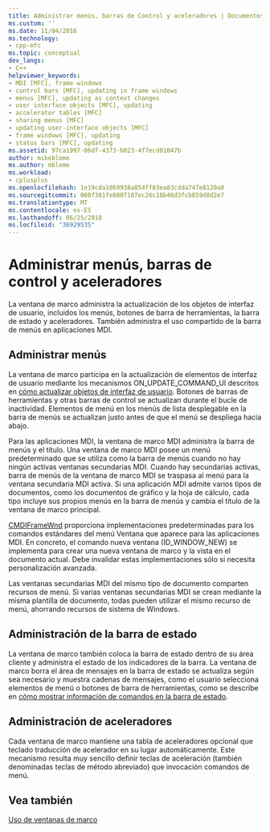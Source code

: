 ```yaml
---
title: Administrar menús, barras de Control y aceleradores | Documentos de Microsoft
ms.custom: ''
ms.date: 11/04/2016
ms.technology:
- cpp-mfc
ms.topic: conceptual
dev_langs:
- C++
helpviewer_keywords:
- MDI [MFC], frame windows
- control bars [MFC], updating in frame windows
- menus [MFC], updating as context changes
- user interface objects [MFC], updating
- accelerator tables [MFC]
- sharing menus [MFC]
- updating user-interface objects [MFC]
- frame windows [MFC], updating
- status bars [MFC], updating
ms.assetid: 97ca1997-06df-4373-b023-4f7ecd81047b
author: mikeblome
ms.author: mblome
ms.workload:
- cplusplus
ms.openlocfilehash: 1e19cda1869938a854ff03ea83cdda747e8120a0
ms.sourcegitcommit: 060f381fe0807107ec26c18b46d3fcb859d8d2e7
ms.translationtype: MT
ms.contentlocale: es-ES
ms.lasthandoff: 06/25/2018
ms.locfileid: "36929535"
---
```

# <a name="managing-menus-control-bars-and-accelerators"></a>Administrar menús, barras de control y aceleradores
La ventana de marco administra la actualización de los objetos de interfaz de usuario, incluidos los menús, botones de barra de herramientas, la barra de estado y aceleradores. También administra el uso compartido de la barra de menús en aplicaciones MDI.  
  
## <a name="managing-menus"></a>Administrar menús  
 La ventana de marco participa en la actualización de elementos de interfaz de usuario mediante los mecanismos ON_UPDATE_COMMAND_UI descritos en [cómo actualizar objetos de interfaz de usuario](../mfc/how-to-update-user-interface-objects.md). Botones de barras de herramientas y otras barras de control se actualizan durante el bucle de inactividad. Elementos de menú en los menús de lista desplegable en la barra de menús se actualizan justo antes de que el menú se despliega hacia abajo.  
  
 Para las aplicaciones MDI, la ventana de marco MDI administra la barra de menús y el título. Una ventana de marco MDI posee un menú predeterminado que se utiliza como la barra de menús cuando no hay ningún activas ventanas secundarias MDI. Cuando hay secundarias activas, barra de menús de la ventana de marco MDI se traspasa al menú para la ventana secundaria MDI activa. Si una aplicación MDI admite varios tipos de documentos, como los documentos de gráfico y la hoja de cálculo, cada tipo incluye sus propios menús en la barra de menús y cambia el título de la ventana de marco principal.  
  
 [CMDIFrameWnd](../mfc/reference/cmdiframewnd-class.md) proporciona implementaciones predeterminadas para los comandos estándares del menú Ventana que aparece para las aplicaciones MDI. En concreto, el comando nueva ventana (ID_WINDOW_NEW) se implementa para crear una nueva ventana de marco y la vista en el documento actual. Debe invalidar estas implementaciones sólo si necesita personalización avanzada.  
  
 Las ventanas secundarias MDI del mismo tipo de documento comparten recursos de menú. Si varias ventanas secundarias MDI se crean mediante la misma plantilla de documento, todas pueden utilizar el mismo recurso de menú, ahorrando recursos de sistema de Windows.  
  
## <a name="managing-the-status-bar"></a>Administración de la barra de estado  
 La ventana de marco también coloca la barra de estado dentro de su área cliente y administra el estado de los indicadores de la barra. La ventana de marco borra el área de mensajes en la barra de estado se actualiza según sea necesario y muestra cadenas de mensajes, como el usuario selecciona elementos de menú o botones de barra de herramientas, como se describe en [cómo mostrar información de comandos en la barra de estado](../mfc/how-to-display-command-information-in-the-status-bar.md).  
  
## <a name="managing-accelerators"></a>Administración de aceleradores  
 Cada ventana de marco mantiene una tabla de aceleradores opcional que teclado traducción de acelerador en su lugar automáticamente. Este mecanismo resulta muy sencillo definir teclas de aceleración (también denominadas teclas de método abreviado) que invocación comandos de menú.  
  
## <a name="see-also"></a>Vea también  
 [Uso de ventanas de marco](../mfc/using-frame-windows.md)

